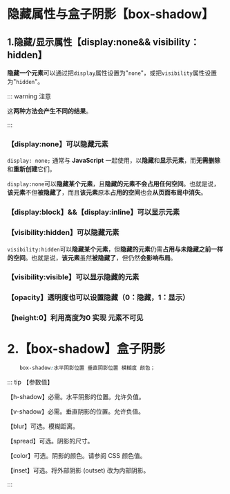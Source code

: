 # 隐藏属性与盒子阴影【box-shadow】

## 1.隐藏/显示属性【display:none&& visibility：hidden】

**隐藏一个元素**可以通过把`display`属性设置为"`none`"，或把`visibility`属性设置为"`hidden`"。

::: warning 注意

这**两种方法会产生不同的结果**。

:::

### 【display:none】可以隐藏元素

`display: none;` 通常与 **JavaScript** 一起使用，以**隐藏**和**显示元素**，而**无需删除**和**重新创建**它们。

`display:none`可以**隐藏某个元素**，且**隐藏的元素不会占用任何空间**。也就是说，**该元素**不但**被隐藏了**，而且**该元素**原本**占用的空间**也会**从页面布局中消失**。

### 【display:block】&&【display:inline】可以显示元素

### 【visibility:hidden】可以隐藏元素

`visibility:hidden`可以**隐藏某个元素**，但**隐藏的元素**仍需**占用与未隐藏之前一样的空间**。也就是说，**该元素**虽然**被隐藏了**，但仍然**会影响布局**。

### 【visibility:visible】可以显示隐藏的元素

### 【opacity】透明度也可以设置隐藏（0：隐藏，1：显示）

### 【height:0】利用高度为0 实现 元素不可见

# 2.【box-shadow】盒子阴影

```css
    box-shadow:水平阴影位置 垂直阴影位置 模糊度 颜色；
```

::: tip 【参数值】

【h-shadow】必需。水平阴影的位置。允许负值。

【v-shadow】必需。垂直阴影的位置。允许负值。

【blur】可选。模糊距离。

【spread】可选。阴影的尺寸。

【color】可选。阴影的颜色。请参阅 CSS 颜色值。

【inset】可选。将外部阴影 (outset) 改为内部阴影。

:::